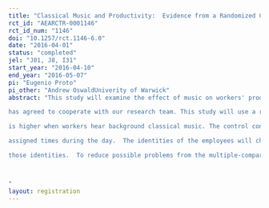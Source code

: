```yaml
---
title: "Classical Music and Productivity:  Evidence from a Randomized Control Trial in a Call Center"
rct_id: "AEARCTR-0001146"
rct_id_num: "1146"
doi: "10.1257/rct.1146-6.0"
date: "2016-04-01"
status: "completed"
jel: "J01, J8, I31"
start_year: "2016-04-10"
end_year: "2016-05-07"
pi: "Eugenio Proto"
pi_other: "Andrew OswaldUniverity of Warwick"
abstract: "This study will examine the effect of music on workers' productivity. The setting is a large call-centre business in the United Kingdom, which
has agreed to cooperate with our research team. This study will use a randomized trial to find out whether, in a real workplace, productivity
is higher when workers hear background classical music. The control condition will be hearing no music.  Music will be played at randomly
assigned times during the day.  The identities of the employees will change through time, but the playing of the music will be orthogonal to
those identities.  To reduce possible problems from the multiple-comparisons problem (also known as the multiple-hypothesis testing problem), only one productivity variable will be studied in this project, and only one kind of music will be played.  To gain the necessary statistical power, the experiment will take place over approximately 2 weeks. 

"
layout: registration
---
```



